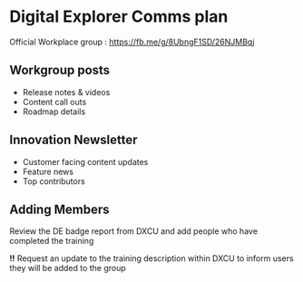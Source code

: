 # Digital Explorer Comms plan

Official Workplace group : https://fb.me/g/8UbngF1SD/26NJMBqj

## Workgroup posts 

- Release notes & videos
- Content call outs
- Roadmap details



## Innovation Newsletter

- Customer facing content updates
- Feature news
- Top contributors




## Adding Members

Review the DE badge report from DXCU and add people who have completed the training

**!!** Request an update to the training description within DXCU to inform users they will be added to the group


